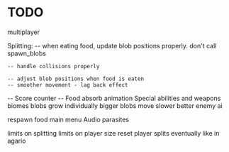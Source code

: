 # TODO

multiplayer


Splitting:
    -- when eating food, update blob positions properly. don't call spawn_blobs

    -- handle collisions properly

    -- adjust blob positions when food is eaten
    -- smoother movement - lag back effect
  

-- Score counter
-- Food absorb animation
Special abilities and weapons
biomes
blobs grow individually
bigger blobs move slower
better enemy ai

respawn food
main menu
Audio
parasites

limits on splitting
limits on player size
reset player splits eventually like in agario

